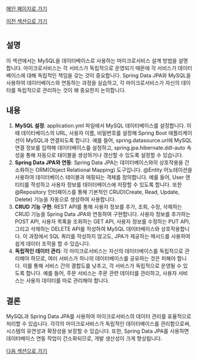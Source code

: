 [메인 페이지로 가기](main.md)

[이전 섹션으로 가기](section_6.md)

# 

## 설명
이 섹션에서는 MySQL을 데이터베이스로 사용하는 마이크로서비스 설계 방법을 설명합니다. 마이크로서비스는 각 서비스가 독립적으로 운영되기 때문에 각 서비스가 데이터베이스에 대해 독립적인 책임을 갖는 것이 중요합니다. Spring Data JPA와 MySQL을 사용하여 데이터베이스와 연동하는 과정을 실습하고, 각 마이크로서비스가 자신의 데이터를 독립적으로 관리하는 것이 왜 중요한지 논의합니다.

## 내용
 1. **MySQL 설정**: application.yml 파일에서 MySQL 데이터베이스를 설정합니다. 이때 데이터베이스의 URL, 사용자 이름, 비밀번호를 설정해 Spring Boot 애플리케이션이 MySQL과 연결되도록 합니다. 예를 들어, spring.datasource.url에 MySQL 연결 정보를 입력해 데이터베이스를 설정하고, spring.jpa.hibernate.ddl-auto 속성을 통해 자동으로 테이블을 생성하거나 갱신할 수 있도록 설정할 수 있습니다.
 2. **Spring Data JPA와 연동**: Spring Data JPA는 데이터베이스와의 상호작용을 간소화하는 ORM(Object Relational Mapping) 도구입니다. @Entity 어노테이션을 사용하여 데이터베이스 테이블과 매핑되는 객체를 정의합니다. 예를 들어, User 엔티티를 작성하고 사용자 정보를 데이터베이스에 저장할 수 있도록 합니다. 또한 @Repository 인터페이스를 통해 기본적인 CRUD(Create, Read, Update, Delete) 기능을 자동으로 생성하여 사용합니다.
 3. **CRUD 기능 구현**: REST API를 통해 사용자 정보를 추가, 조회, 수정, 삭제하는 CRUD 기능을 Spring Data JPA와 연동하여 구현합니다. 사용자 정보를 추가하는 POST API, 사용자 목록을 조회하는 GET API, 사용자 정보를 수정하는 PUT API, 그리고 삭제하는 DELETE API를 작성하여 MySQL 데이터베이스와 상호작용합니다. 이 과정에서 SQL 쿼리를 작성하지 않고도, JPA가 제공하는 메서드를 사용하여 쉽게 데이터 조작을 할 수 있습니다.
 4. **독립적인 데이터 관리**: 각 마이크로서비스는 자신의 데이터베이스를 독립적으로 관리해야 하므로, 여러 서비스가 하나의 데이터베이스를 공유하는 것은 피해야 합니다. 이를 통해 서비스 간의 결합도를 낮추고, 각 서비스가 독립적으로 운영될 수 있도록 합니다. 예를 들어, 주문 서비스는 주문 관련 데이터를 관리하고, 사용자 서비스는 사용자 데이터를 따로 관리해야 합니다.

## 결론
MySQL과 Spring Data JPA를 사용하여 마이크로서비스의 데이터 관리를 효율적으로 처리할 수 있습니다. 각각의 마이크로서비스가 독립적인 데이터베이스를 관리함으로써, 시스템의 유연성과 확장성을 보장할 수 있습니다. 또한, Spring Data JPA를 사용하면 데이터베이스 연동 작업이 간소화되므로, 개발 생산성이 크게 향상됩니다.

[다음 섹션으로 가기](section_8.md)
